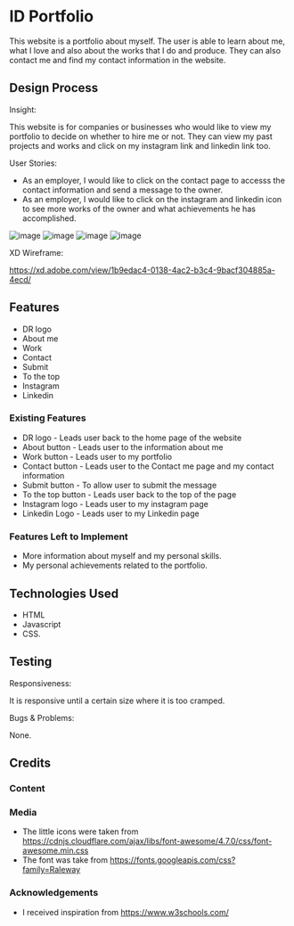 # ID Portfolio

This website is a portfolio about myself. The user is able to learn about me, what I love and also about the works that I do and produce. They can also contact me and find my contact information in the website.
 
## Design Process

Insight:

This website is for companies or businesses who would like to view my portfolio to decide on whether to hire me or not. They can view my past projects and works and click on my instagram link and linkedin link too.

User Stories:

- As an employer, I would like to click on the contact page to accesss the contact information and send a message to the owner.
- As an employer, I would like to click on the instagram and linkedin icon to see more works of the owner and what achievements he has accomplished.

![image](https://user-images.githubusercontent.com/86419457/155735852-7776c920-f852-4b87-a065-2ec6e3fecef2.png)
![image](https://user-images.githubusercontent.com/86419457/155735933-7317201b-37a0-497e-880c-be8c6791b5fc.png)
![image](https://user-images.githubusercontent.com/86419457/155735959-85c0d961-4eb2-4090-9899-a50d1e83dd19.png)
![image](https://user-images.githubusercontent.com/86419457/155736145-2081be08-fce9-4166-b862-46c85154f24a.png)


XD Wireframe:

https://xd.adobe.com/view/1b9edac4-0138-4ac2-b3c4-9bacf304885a-4ecd/

## Features

- DR logo
- About me
- Work
- Contact
- Submit
- To the top
- Instagram
- Linkedin
 
### Existing Features

- DR logo - Leads user back to the home page of the website
- About button - Leads user to the information about me
- Work button - Leads user to my portfolio
- Contact button - Leads user to the Contact me page and my contact information
- Submit button - To allow user to submit the message
- To the top button - Leads user back to the top of the page
- Instagram logo - Leads user to my instagram page
- Linkedin Logo - Leads user to my Linkedin page

### Features Left to Implement

- More information about myself and my personal skills.
- My personal achievements related to the portfolio.

## Technologies Used

- HTML
- Javascript
- CSS.

## Testing

Responsiveness:

It is responsive until a certain size where it is too cramped.

Bugs & Problems:

None.

## Credits

### Content


### Media
- The little icons were taken from https://cdnjs.cloudflare.com/ajax/libs/font-awesome/4.7.0/css/font-awesome.min.css
- The font was take from https://fonts.googleapis.com/css?family=Raleway

### Acknowledgements
- I received inspiration from https://www.w3schools.com/
